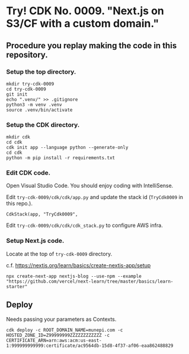 # Try! CDK No. 0009. "Next.js on S3/CF with a custom domain."

## Procedure you replay making the code in this repository.

### Setup the top directory.

```
mkdir try-cdk-0009
cd try-cdk-0009
git init
echo ".venv/" >> .gitignore
python3 -m venv .venv
source .venv/bin/activate
```

### Setup the CDK directory.

```
mkdir cdk
cd cdk
cdk init app --language python --generate-only
cd cdk
python -m pip install -r requirements.txt
```

### Edit CDK code.

Open Visual Studio Code. You should enjoy coding with IntelliSense.

Edit `try-cdk-0009/cdk/cdk/app.py` and update the stack id (`TryCdk0009` in this repo.).

```
CdkStack(app, "TryCdk0009",
```

Edit `try-cdk-0009/cdk/cdk/cdk_stack.py` to configure AWS infra.

### Setup Next.js code.

Locate at the top of `try-cdk-0009` directory.

c.f. https://nextjs.org/learn/basics/create-nextjs-app/setup

```
npx create-next-app nextjs-blog --use-npm --example "https://github.com/vercel/next-learn/tree/master/basics/learn-starter"
```

## Deploy

Needs passing your parameters as Contexts.

```
cdk deploy -c ROOT_DOMAIN_NAME=munepi.com -c HOSTED_ZONE_ID=Z99999999ZZZZZZZZZZZZ -c CERTIFICATE_ARN=arn:aws:acm:us-east-1:999999999999:certificate/ac9564db-15d8-4f37-af06-eaa862488829
```
